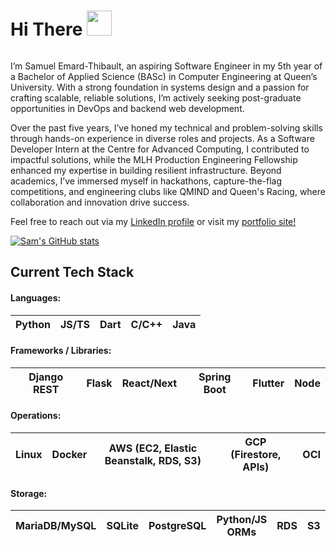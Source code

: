 <div id="header" style="overflow:auto;">
    <h1> Hi There <img src="https://c.tenor.com/nebZyl8oN7IAAAAi/wave-hello.gif" width="40" />  </h1> 
</div>

<p>I’m Samuel Emard-Thibault, an aspiring Software Engineer in my 5th year of a Bachelor of Applied Science (BASc) in Computer Engineering at Queen’s University. With a strong foundation in systems design and a passion for crafting scalable, reliable solutions, I’m actively seeking post-graduate opportunities in DevOps and backend web development.

Over the past five years, I’ve honed my technical and problem-solving skills through hands-on experience in diverse roles and projects. As a Software Developer Intern at the Centre for Advanced Computing, I contributed to impactful solutions, while the MLH Production Engineering Fellowship enhanced my expertise in building resilient infrastructure. Beyond academics, I’ve immersed myself in hackathons, capture-the-flag competitions, and engineering clubs like QMIND and Queen's Racing, where collaboration and innovation drive success.

Feel free to reach out via my [LinkedIn profile](https://www.linkedin.com/in/samuelemardthibault/) or visit my [portfolio site!](https://samthibault.ca)
</p>

[![Sam's GitHub stats](https://github-readme-stats.vercel.app/api?username=samethibault&count_private=true&show_icons=true&theme=merko)](https://github.com/anuraghazra/github-readme-stats)

## Current Tech Stack
#### Languages:
Python | JS/TS | Dart | C/C++ | Java |
--- | --- | --- | --- |--- |
#### Frameworks / Libraries:
Django REST | Flask | React/Next | Spring Boot | Flutter | Node |
--- | --- | --- | --- |--- |--- |
#### Operations:
Linux | Docker | AWS (EC2, Elastic Beanstalk, RDS, S3) | GCP (Firestore, APIs) | OCI |
--- | --- | --- | --- |--- |
#### Storage:
MariaDB/MySQL | SQLite | PostgreSQL | Python/JS ORMs | RDS | S3 | Firestore | MongoDB | Supabase |
--- | --- | --- | --- | --- | --- | --- | --- | --- |
